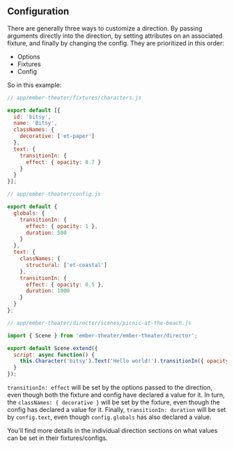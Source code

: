 ## Configuration

There are generally three ways to customize a direction. By passing arguments directly into the direction, by setting attributes on an associated fixture, and finally by changing the config. They are prioritized in this order:

*   Options
*   Fixtures
*   Config

So in this example:

```js
// app/ember-theater/fixtures/characters.js

export default [{
  id: 'bitsy',
  name: 'Bitsy',
  classNames: {
    decorative: ['et-paper']
  },
  text: {
    transitionIn: {
      effect: { opacity: 0.7 }
    }
  }
}];

// app/ember-theater/config.js

export default {
  globals: {
    transitionIn: {
      effect: { opacity: 1 },
      duration: 500
    }
  },
  text: {
    classNames: {
      structural: ['et-coastal']
    },
    transitionIn: {
      effect: { opacity: 0.5 },
      duration: 1000
    }
  }
};

// app/ember-theater/director/scenes/picnic-at-the-beach.js

import { Scene } from 'ember-theater/ember-theater/director';

export default Scene.extend({
  script: async function() {
    this.Character('bitsy').Text('Hello world!').transitionIn({ opacity: 0.2 });
  }
});
```

`transitionIn: effect` will be set by the options passed to the direction, even though both the fixture and config have declared a value for it. In turn, the `classNames: { decorative }` will be set by the fixture, even though the config has declared a value for it. Finally, `transitionIn: duration` will be set by `config.text`, even though `config.globals` has also declared a value.

You'll find more details in the individual direction sections on what values can be set in their fixtures/configs.
